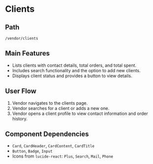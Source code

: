 # Clients

## Path
`/vendor/clients`

## Main Features
- Lists clients with contact details, total orders, and total spent.
- Includes search functionality and the option to add new clients.
- Displays client status and provides a button to view details.


## User Flow
1. Vendor navigates to the clients page.
2. Vendor searches for a client or adds a new one.
3. Vendor opens a client profile to view contact information and order history.

## Component Dependencies
- `Card`, `CardHeader`, `CardContent`, `CardTitle`
- `Button`, `Badge`, `Input`
- Icons from `lucide-react`: `Plus`, `Search`, `Mail`, `Phone`
